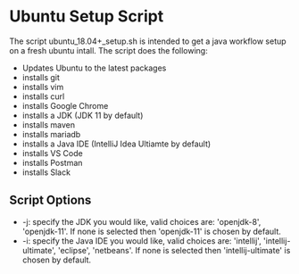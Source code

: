 # Ubuntu Setup Script
The script ubuntu\_18.04+\_setup.sh is intended to get a java workflow setup on a fresh ubuntu intall. The script does the following:
- Updates Ubuntu to the latest packages
- installs git
- installs vim
- installs curl
- installs Google Chrome
- installs a JDK (JDK 11 by default)
- installs maven
- installs mariadb
- installs a Java IDE (IntelliJ Idea Ultiamte by default)
- installs VS Code
- installs Postman
- installs Slack

## Script Options
* -j: specify the JDK you would like, valid choices are: 'openjdk-8', 'openjdk-11'. If none is selected then 'openjdk-11' is chosen by default.
* -i: specify the Java IDE you would like, valid choices are: 'intellij', 'intellij-ultimate', 'eclipse', 'netbeans'. If none is selected then 'intellij-ultimate' is chosen by default.

